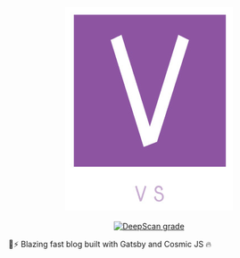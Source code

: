 <p align="center">
    <img src="./static/logo/logo-github.jpg" alt="Personal Logo">
    <br>
    <br>
    <a href="https://deepscan.io/dashboard#view=project&tid=8921&pid=11941&bid=179294"><img src="https://deepscan.io/api/teams/8921/projects/11941/branches/179294/badge/grade.svg" alt="DeepScan grade"></a>

</p>
🚀⚡️ Blazing fast blog built with Gatsby and Cosmic JS 🔥
